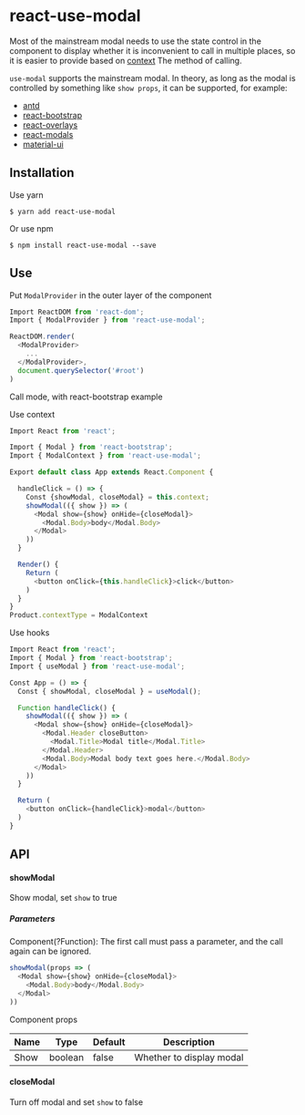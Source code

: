 # react-use-modal

Most of the mainstream modal needs to use the state control in the component to display whether it is inconvenient to call in multiple places, so it is easier to provide based on [context](https://reactjs.org/docs/context.html#api) The method of calling.

`use-modal` supports the mainstream modal. In theory, as long as the modal is controlled by something like `show props`, it can be supported, for example:
- [antd](https://github.com/ant-design/ant-design)
- [react-bootstrap](https://react-bootstrap.github.io/components/modal/)
- [react-overlays](https://github.com/react-bootstrap/react-overlays)
- [react-modals](https://github.com/reactjs/react-modal)
- [material-ui](https://material-ui.com/utils/modal/)

## Installation

Use yarn
```
$ yarn add react-use-modal
```
Or use npm
```
$ npm install react-use-modal --save
```

## Use

Put `ModalProvider` in the outer layer of the component
```js
Import ReactDOM from 'react-dom';
Import { ModalProvider } from 'react-use-modal';

ReactDOM.render(
  <ModalProvider>
    ...
  </ModalProvider>,
  document.querySelector('#root')
)
```
Call mode, with react-bootstrap example

Use context
```js
Import React from 'react';

Import { Modal } from 'react-bootstrap';
Import { ModalContext } from 'react-use-modal';

Export default class App extends React.Component {

  handleClick = () => {
    Const {showModal, closeModal} = this.context;
    showModal(({ show }) => (
      <Modal show={show} onHide={closeModal}>
        <Modal.Body>body</Modal.Body>
      </Modal>
    ))
  }

  Render() {
    Return (
      <button onClick={this.handleClick}>click</button>
    )
  }
}
Product.contextType = ModalContext
```
Use hooks
```js
Import React from 'react';
Import { Modal } from 'react-bootstrap';
Import { useModal } from 'react-use-modal';

Const App = () => {
  Const { showModal, closeModal } = useModal();

  Function handleClick() {
    showModal(({ show }) => (
      <Modal show={show} onHide={closeModal}>
        <Modal.Header closeButton>
          <Modal.Title>Modal title</Modal.Title>
        </Modal.Header>
        <Modal.Body>Modal body text goes here.</Modal.Body>
      </Modal>
    ))
  }

  Return (
    <button onClick={handleClick}>modal</button>
  )
}
```

## API

#### showModal
Show modal, set `show` to true

##### Parameters
Component(?Function):
The first call must pass a parameter, and the call again can be ignored.
```js
showModal(props => (
  <Modal show={show} onHide={closeModal}>
    <Modal.Body>body</Modal.Body>
  </Modal>
))
```

Component props

Name|Type|Default|Description
-|-|-|-
Show|boolean|false| Whether to display modal

#### closeModal
Turn off modal and set `show` to false
